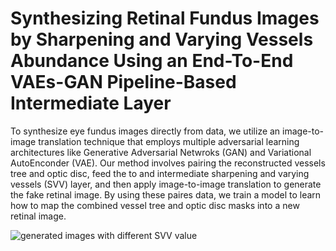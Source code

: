 # Synthesizing Retinal Fundus Images by Sharpening and Varying Vessels Abundance Using an End-To-End VAEs-GAN Pipeline-Based Intermediate Layer

To synthesize eye fundus images directly from data, we utilize an image-to-image translation technique that employs multiple adversarial learning architectures like Generative Adversarial Netwroks (GAN) and Variational AutoEnconder (VAE). Our method involves pairing the reconstructed vessels tree and optic disc, feed the to and intermediate sharpening and varying vessels (SVV) layer, and then apply image-to-image translation to generate the fake retinal image. By using these paires data, we train a model to learn how to map the combined vessel tree and optic disc masks into a new retinal image.

![generated images with different SVV value](https://user-images.githubusercontent.com/68149304/227696582-22154243-e2c9-4b0b-9c71-247d81d47606.png)
